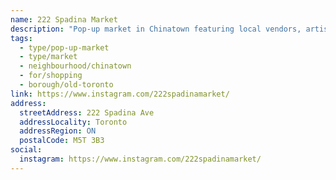 ```yaml
---
name: 222 Spadina Market
description: "Pop-up market in Chinatown featuring local vendors, artists, and food. Check Instagram for event dates."
tags:
  - type/pop-up-market
  - type/market
  - neighbourhood/chinatown
  - for/shopping
  - borough/old-toronto
link: https://www.instagram.com/222spadinamarket/
address:
  streetAddress: 222 Spadina Ave
  addressLocality: Toronto
  addressRegion: ON
  postalCode: M5T 3B3
social:
  instagram: https://www.instagram.com/222spadinamarket/
---
```

